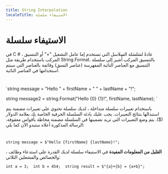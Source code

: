 ```yaml
---
title: String Interpolation
localeTitle: الاستيفاء سلسلة
---
```

# الاستيفاء سلسلة

في C # ، عادةً لسَلسَلة السلاسل التي تستخدم إما عامل التشغيل "+" أو التنسيق المركب باستخدام طريقة مثل String.Format. بالتنسيق المركب أُشير إلى سلسلة التنسيق مع العناصر النائبة المفهرسة (عناصر النسق) وقائمة بالعناصر التي سيتم استخدامها في العناصر النائبة.

# #

 `string message = "Hello " + firstName + " " + lastName + "!"; 
 
 string message2 = string.Format("Hello {0} {1}!", firstName, lastName); 
` 

باستخدام تعبيرات سلسلة متداخلة ، لديك سلسلة تحتوي على تعبيرات مضمنة يتم استبدالها بنتائج التعبيرات. يجب عليك بادئة السلسلة الحرفية الخاصة بك بعلامة الدولار ($). يتم وضع التعبيرات التي تريد تضمينها في السلسلة مضمنة محاطة بأقواس معقوفة. الرسالة المذكورة أعلاه ستبدو الآن كما يلي:

# #

 `string message = $"Hello {firstName} {lastName}!"; 
` 

**القليل من المعلومات المفيدة** في الاستيفاء سلسلة لديك القدرة على استدعاء وظائف ، والخصائص والمشغلين الثلاثي:

 `int a = 3; 
 int b = 454; 
 string result = $"{a}+{b} = {a+b}"; 
`